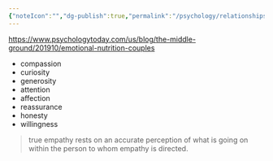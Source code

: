 ```yaml
---
{"noteIcon":"","dg-publish":true,"permalink":"/psychology/relationships/couples/list-of-emotional-nutrients-for-couples/","dgPassFrontmatter":true,"created":"","updated":""}
---
```



https://www.psychologytoday.com/us/blog/the-middle-ground/201910/emotional-nutrition-couples

- compassion
- curiosity
- generosity
- attention
- affection
- reassurance
- honesty
- willingness

> true empathy rests on an accurate perception of what is going on within the person to whom empathy is directed.